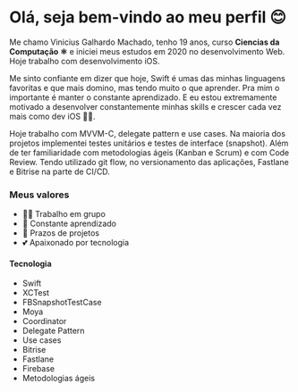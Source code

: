 # Olá, seja bem-vindo ao meu perfil 😊

Me chamo Vinicius Galhardo Machado, tenho 19 anos, curso **Ciencias da Computação ⚛️** e iniciei meus estudos em 2020 no desenvolvimento Web. Hoje trabalho com desenvolvimento iOS.

Me sinto confiante em dizer que hoje, Swift é umas das minhas linguagens favoritas e que mais domino, mas tendo muito o que aprender. Pra mim o importante é manter o constante aprendizado. E eu estou extremamente motivado a desenvolver constantemente minhas skills e crescer cada vez mais como dev iOS 👨‍💻.

Hoje trabalho com MVVM-C, delegate pattern e use cases. Na maioria dos projetos implementei testes unitários e testes de interface (snapshot). Além de ter familiaridade com metodologias ágeis (Kanban e Scrum) e com Code Review. Tendo utilizado git flow, no versionamento das aplicações, Fastlane e Bitrise na parte de CI/CD.


### Meus valores
- 👨‍💻 Trabalho em grupo
- 🤯 Constante aprendizado
- 💨 Prazos de projetos
- 💕 Apaixonado por tecnologia 

#### Tecnologia
- Swift
- XCTest
- FBSnapshotTestCase
- Moya
- Coordinator
- Delegate Pattern
- Use cases
- Bitrise
- Fastlane
- Firebase
- Metodologias ágeis
